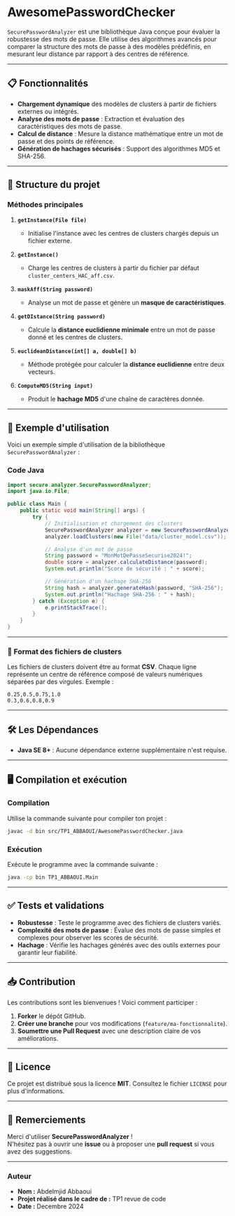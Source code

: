 # AwesomePasswordChecker


`SecurePasswordAnalyzer` est une bibliothèque Java conçue pour évaluer la robustesse des mots de passe. Elle utilise des algorithmes avancés pour comparer la structure des mots de passe à des modèles prédéfinis, en mesurant leur distance par rapport à des centres de référence.

---

## 📋 Fonctionnalités

- **Chargement dynamique** des modèles de clusters à partir de fichiers externes ou intégrés.
- **Analyse des mots de passe** : Extraction et évaluation des caractéristiques des mots de passe.
- **Calcul de distance** : Mesure la distance mathématique entre un mot de passe et des points de référence.
- **Génération de hachages sécurisés** : Support des algorithmes MD5 et SHA-256.

---

## 💃 Structure du projet

### Méthodes principales


1. **`getInstance(File file)`**
   - Initialise l'instance avec les centres de clusters chargés depuis un fichier externe.

2. **`getInstance()`**
   - Charge les centres de clusters à partir du fichier par défaut `cluster_centers_HAC_aff.csv`.

3. **`maskAff(String password)`**
   - Analyse un mot de passe et génère un **masque de caractéristiques**.

4. **`getDIstance(String password)`**
   - Calcule la **distance euclidienne minimale** entre un mot de passe donné et les centres de clusters.

5. **`euclideanDistance(int[] a, double[] b)`**
   - Méthode protégée pour calculer la **distance euclidienne** entre deux vecteurs.

6. **`ComputeMD5(String input)`**
   - Produit le **hachage MD5** d'une chaîne de caractères donnée.
---

## 🚀 Exemple d'utilisation

Voici un exemple simple d'utilisation de la bibliothèque `SecurePasswordAnalyzer` :

### Code Java

```java
import secure.analyzer.SecurePasswordAnalyzer;
import java.io.File;

public class Main {
    public static void main(String[] args) {
        try {
            // Initialisation et chargement des clusters
            SecurePasswordAnalyzer analyzer = new SecurePasswordAnalyzer();
            analyzer.loadClusters(new File("data/cluster_model.csv"));

            // Analyse d'un mot de passe
            String password = "MonMotDePasseSecurise2024!";
            double score = analyzer.calculateDistance(password);
            System.out.println("Score de sécurité : " + score);

            // Génération d'un hachage SHA-256
            String hash = analyzer.generateHash(password, "SHA-256");
            System.out.println("Hachage SHA-256 : " + hash);
        } catch (Exception e) {
            e.printStackTrace();
        }
    }
}
```

---

### 📄 Format des fichiers de clusters

Les fichiers de clusters doivent être au format **CSV**. Chaque ligne représente un centre de référence composé de valeurs numériques séparées par des virgules. Exemple :

```
0.25,0.5,0.75,1.0
0.3,0.6,0.8,0.9
```

---

## 🛠️ Les Dépendances

- **Java SE 8+** : Aucune dépendance externe supplémentaire n'est requise.

---

## 🖥️ Compilation et exécution

### Compilation

Utilise la commande suivante pour compiler ton projet :

```bash
javac -d bin src/TP1_ABBAOUI/AwesomePasswordChecker.java
```

### Exécution

Exécute le programme avec la commande suivante :

```bash
java -cp bin TP1_ABBAOUI.Main
```

---

## ✅ Tests et validations

- **Robustesse** : Teste le programme avec des fichiers de clusters variés.
- **Complexité des mots de passe** : Évalue des mots de passe simples et complexes pour observer les scores de sécurité.
- **Hachage** : Vérifie les hachages générés avec des outils externes pour garantir leur fiabilité.

---

## 📥 Contribution

Les contributions sont les bienvenues ! Voici comment participer :

1. **Forker** le dépôt GitHub.
2. **Créer une branche** pour vos modifications (`feature/ma-fonctionnalite`).
3. **Soumettre une Pull Request** avec une description claire de vos améliorations.

---

## 📜 Licence

Ce projet est distribué sous la licence **MIT**. Consultez le fichier `LICENSE` pour plus d'informations.

---

## 🤝 Remerciements

Merci d'utiliser **SecurePasswordAnalyzer** !  
N'hésitez pas à ouvrir une **issue** ou à proposer une **pull request** si vous avez des suggestions.

---

### Auteur
- **Nom :** Abdelmjid Abbaoui 
- **Projet réalisé dans le cadre de :** TP1 revue de code
- **Date :** Decembre 2024
